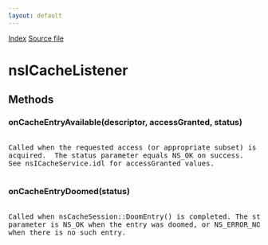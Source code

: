```yaml
---
layout: default
---
```

<div id='links'><a href="../index.html">Index</a>
<a href="http://dxr.mozilla.org/mozilla-central/source/netwerk/cache/nsICacheListener.idl">Source file</a>
</div>

# nsICacheListener #

## Methods ##

### onCacheEntryAvailable(descriptor, accessGranted, status) ###
<pre>  
Called when the requested access (or appropriate subset) is  
acquired.  The status parameter equals NS_OK on success.  
See nsICacheService.idl for accessGranted values.  
  
</pre>
### onCacheEntryDoomed(status) ###
<pre>  
Called when nsCacheSession::DoomEntry() is completed. The status  
parameter is NS_OK when the entry was doomed, or NS_ERROR_NOT_AVAILABLE  
when there is no such entry.  
  
</pre>